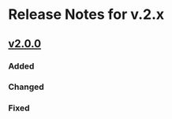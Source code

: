 # Release Notes for v.2.x

## [v2.0.0](https://github.com/aedart/athenaeum/compare/1.2.0...2.0.0)

### Added

### Changed

### Fixed